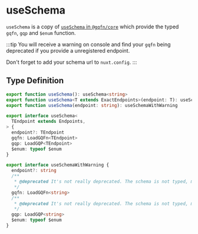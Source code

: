 #  useSchema

`useSchema` is a copy of [`useSchema` in `@gqfn/core`](/cli/#useschema) which provide the typed `gqfn`, `gqp` and `$enum` function.

:::tip
You will receive a warning on console and find your `gqfn` being deprecated if you provide a unregistered endpoint.

Don't forget to add your schema url to `nuxt.config`.
:::

## Type Definition

```ts
export function useSchema(): useSchema<string>
export function useSchema<T extends ExactEndpoints>(endpoint: T): useSchema<T>
export function useSchema(endpoint: string): useSchemaWithWarning

export interface useSchema<
  TEndpoint extends Endpoints,
> {
  endpoint?: TEndpoint
  gqfn: LoadGQFn<TEndpoint>
  gqp: LoadGQP<TEndpoint>
  $enum: typeof $enum
}

export interface useSchemaWithWarning {
  endpoint?: string
  /**
   * @deprecated It's not really deprecated. The schema is not typed, maybe you input a wrong endpoint or forget to add it to nuxt config.
   */
  gqfn: LoadGQFn<string>
  /**
   * @deprecated It's not really deprecated. The schema is not typed, maybe you input a wrong endpoint or forget to add it to nuxt config.
   */
  gqp: LoadGQP<string>
  $enum: typeof $enum
}
```
